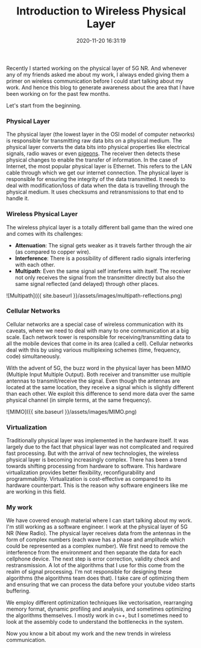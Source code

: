 ﻿---
layout:     post
title:      "Introduction to Wireless Physical Layer"
date:       2020-11-20 16:31:19
excerpt_separator: <!--more-->
categories: Programming 
tags:       [programming, wireless, arduino]
comments:   true

---

Recently I started working on the physical layer of 5G NR. And whenever any of my friends asked me about my work, I always ended giving
them a primer on wireless communication before I could start talking about my work. And hence this blog to generate awareness about the
area that I have been working on for the past few months.


<!--more-->

Let's start from the beginning.

### Physical Layer

The physical layer (the lowest layer in the OSI model of computer networks) is responsible for transmitting raw data bits on a
physical medium. The physical layer converts the data bits into physical properties like electrical signals, radio waves or even [pigeons](https://en.wikipedia.org/wiki/IP_over_Avian_Carriers).  The receiver then detects these physical changes to enable the transfer of information. In the case of Internet, the most popular physical layer is Ethernet. This refers to the LAN cable through which we get our internet connection. The physical layer is responsible for ensuring the integrity of the data transmitted. It needs to deal with modification/loss of data when the data is travelling through the physical medium. It uses checksums and retransmissions to that end to handle it.

### Wireless Physical Layer

The wireless phyical layer is a totally different ball game than the wired one and comes with its challenges: 

* **Attenuation**: The signal gets weaker as it travels farther through the air (as compared to copper wire).
* **Interference**: There is a possibility of different radio signals interfering with each other.
* **Multipath**: Even the same signal self interferes with itself. The receiver not only receives the signal from the transmitter directly but also the same signal reflected (and delayed) through other places.

![Multipath]({{ site.baseurl }}/assets/images/multipath-reflections.png)

### Cellular Networks

Cellular networks are a special case of wireless communication with its caveats, where we need to deal with many to one communication at a big scale. Each network tower is responsible for receiving/transmitting data to all the mobile devices that come in its area (called a cell). Cellular networks deal with this by using various multiplexing schemes (time, frequency, code) simultaneously. 

With the advent of 5G, the buzz word in the physical layer has been MIMO (Multiple Input Multiple Output). Both receiver and transmitter use multiple antennas to transmit/receive the signal. Even though the antennas are located at the same location, they receive a signal which is slightly different than each other. We exploit this difference to send more data over the same physical channel (in simple terms, at the same frequency).

![MIMO]({{ site.baseurl }}/assets/images/MIMO.png)


### Virtualization

Traditionally physical layer was implemented in the hardware itself. It was largely due to the fact that physical layer was not complicated and required fast processing. But with the arrival of new technologies, the wireless physical layer is becoming increasingly complex. There has been a trend towards shifting processing from hardware to software. This hardware virtualization provides better flexibility, reconfigurability and programmability. Virtualization is cost-effective as compared to its hardware counterpart. This is the reason why software engineers like me are working in this field.

### My work

We have covered enough material where I can start talking about my work. I'm still working as a software engineer. I work at the physical layer of 5G NR (New Radio). The physical layer receives data from the antennas in the form of complex numbers (each wave has a phase and amplitude which could be represented as a complex number). We first need to remove the interference from the environment and then separate the data for each cellphone device. The next step is error correction, validity check and restransmission. A lot of the algorithms that I use for this come from the realm of signal processing. I'm not responsible for designing these algorithms (the algorithms team does that). I take care of optimizing them and ensuring that we can process the data before your youtube video starts buffering. 

We employ different optimization techniques like vectorisation, rearranging memory format, dynamic profiling and analysis, and sometimes optimizing the algorithms themselves. I mostly work in c++, but I sometimes need to look at the assembly code to understand the bottlenecks in the system.  

Now you know a bit about my work and the new trends in wireless communication. 